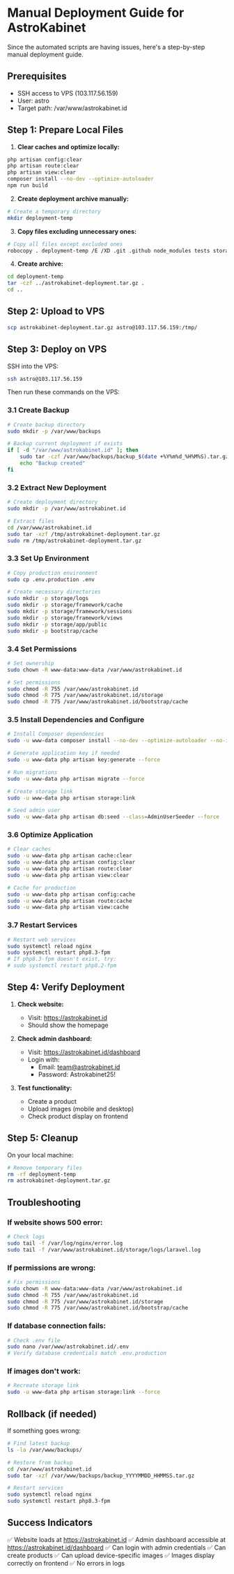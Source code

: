 # Manual Deployment Guide for AstroKabinet

Since the automated scripts are having issues, here's a step-by-step manual deployment guide.

## Prerequisites
- SSH access to VPS (103.117.56.159)
- User: astro
- Target path: /var/www/astrokabinet.id

## Step 1: Prepare Local Files

1. **Clear caches and optimize locally:**
```bash
php artisan config:clear
php artisan route:clear
php artisan view:clear
composer install --no-dev --optimize-autoloader
npm run build
```

2. **Create deployment archive manually:**
```bash
# Create a temporary directory
mkdir deployment-temp
```

3. **Copy files excluding unnecessary ones:**
```bash
# Copy all files except excluded ones
robocopy . deployment-temp /E /XD .git .github node_modules tests storage\logs storage\framework\cache storage\framework\sessions storage\framework\views bootstrap\cache /XF .env .env.local .env.example *.log .phpunit.result.cache deploy*.sh deploy*.ps1 *.tar.gz
```

4. **Create archive:**
```bash
cd deployment-temp
tar -czf ../astrokabinet-deployment.tar.gz .
cd ..
```

## Step 2: Upload to VPS

```bash
scp astrokabinet-deployment.tar.gz astro@103.117.56.159:/tmp/
```

## Step 3: Deploy on VPS

SSH into the VPS:
```bash
ssh astro@103.117.56.159
```

Then run these commands on the VPS:

### 3.1 Create Backup
```bash
# Create backup directory
sudo mkdir -p /var/www/backups

# Backup current deployment if exists
if [ -d "/var/www/astrokabinet.id" ]; then
    sudo tar -czf /var/www/backups/backup_$(date +%Y%m%d_%H%M%S).tar.gz -C /var/www/astrokabinet.id .
    echo "Backup created"
fi
```

### 3.2 Extract New Deployment
```bash
# Create deployment directory
sudo mkdir -p /var/www/astrokabinet.id

# Extract files
cd /var/www/astrokabinet.id
sudo tar -xzf /tmp/astrokabinet-deployment.tar.gz
sudo rm /tmp/astrokabinet-deployment.tar.gz
```

### 3.3 Set Up Environment
```bash
# Copy production environment
sudo cp .env.production .env

# Create necessary directories
sudo mkdir -p storage/logs
sudo mkdir -p storage/framework/cache
sudo mkdir -p storage/framework/sessions
sudo mkdir -p storage/framework/views
sudo mkdir -p storage/app/public
sudo mkdir -p bootstrap/cache
```

### 3.4 Set Permissions
```bash
# Set ownership
sudo chown -R www-data:www-data /var/www/astrokabinet.id

# Set permissions
sudo chmod -R 755 /var/www/astrokabinet.id
sudo chmod -R 775 /var/www/astrokabinet.id/storage
sudo chmod -R 775 /var/www/astrokabinet.id/bootstrap/cache
```

### 3.5 Install Dependencies and Configure
```bash
# Install Composer dependencies
sudo -u www-data composer install --no-dev --optimize-autoloader --no-interaction

# Generate application key if needed
sudo -u www-data php artisan key:generate --force

# Run migrations
sudo -u www-data php artisan migrate --force

# Create storage link
sudo -u www-data php artisan storage:link

# Seed admin user
sudo -u www-data php artisan db:seed --class=AdminUserSeeder --force
```

### 3.6 Optimize Application
```bash
# Clear caches
sudo -u www-data php artisan cache:clear
sudo -u www-data php artisan config:clear
sudo -u www-data php artisan route:clear
sudo -u www-data php artisan view:clear

# Cache for production
sudo -u www-data php artisan config:cache
sudo -u www-data php artisan route:cache
sudo -u www-data php artisan view:cache
```

### 3.7 Restart Services
```bash
# Restart web services
sudo systemctl reload nginx
sudo systemctl restart php8.3-fpm
# If php8.3-fpm doesn't exist, try:
# sudo systemctl restart php8.2-fpm
```

## Step 4: Verify Deployment

1. **Check website:**
   - Visit: https://astrokabinet.id
   - Should show the homepage

2. **Check admin dashboard:**
   - Visit: https://astrokabinet.id/dashboard
   - Login with:
     - Email: team@astrokabinet.id
     - Password: Astrokabinet25!

3. **Test functionality:**
   - Create a product
   - Upload images (mobile and desktop)
   - Check product display on frontend

## Step 5: Cleanup

On your local machine:
```bash
# Remove temporary files
rm -rf deployment-temp
rm astrokabinet-deployment.tar.gz
```

## Troubleshooting

### If website shows 500 error:
```bash
# Check logs
sudo tail -f /var/log/nginx/error.log
sudo tail -f /var/www/astrokabinet.id/storage/logs/laravel.log
```

### If permissions are wrong:
```bash
# Fix permissions
sudo chown -R www-data:www-data /var/www/astrokabinet.id
sudo chmod -R 755 /var/www/astrokabinet.id
sudo chmod -R 775 /var/www/astrokabinet.id/storage
sudo chmod -R 775 /var/www/astrokabinet.id/bootstrap/cache
```

### If database connection fails:
```bash
# Check .env file
sudo nano /var/www/astrokabinet.id/.env
# Verify database credentials match .env.production
```

### If images don't work:
```bash
# Recreate storage link
sudo -u www-data php artisan storage:link --force
```

## Rollback (if needed)

If something goes wrong:
```bash
# Find latest backup
ls -la /var/www/backups/

# Restore from backup
cd /var/www/astrokabinet.id
sudo tar -xzf /var/www/backups/backup_YYYYMMDD_HHMMSS.tar.gz

# Restart services
sudo systemctl reload nginx
sudo systemctl restart php8.3-fpm
```

## Success Indicators

✅ Website loads at https://astrokabinet.id
✅ Admin dashboard accessible at https://astrokabinet.id/dashboard
✅ Can login with admin credentials
✅ Can create products
✅ Can upload device-specific images
✅ Images display correctly on frontend
✅ No errors in logs
